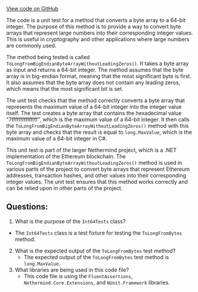 [View code on GitHub](https://github.com/nethermindeth/nethermind/Nethermind.Core.Test/Int64Tests.cs)

The code is a unit test for a method that converts a byte array to a 64-bit integer. The purpose of this method is to provide a way to convert byte arrays that represent large numbers into their corresponding integer values. This is useful in cryptography and other applications where large numbers are commonly used.

The method being tested is called `ToLongFromBigEndianByteArrayWithoutLeadingZeros()`. It takes a byte array as input and returns a 64-bit integer. The method assumes that the byte array is in big-endian format, meaning that the most significant byte is first. It also assumes that the byte array does not contain any leading zeros, which means that the most significant bit is set.

The unit test checks that the method correctly converts a byte array that represents the maximum value of a 64-bit integer into the integer value itself. The test creates a byte array that contains the hexadecimal value "7fffffffffffffff", which is the maximum value of a 64-bit integer. It then calls the `ToLongFromBigEndianByteArrayWithoutLeadingZeros()` method with this byte array and checks that the result is equal to `long.MaxValue`, which is the maximum value of a 64-bit integer in C#.

This unit test is part of the larger Nethermind project, which is a .NET implementation of the Ethereum blockchain. The `ToLongFromBigEndianByteArrayWithoutLeadingZeros()` method is used in various parts of the project to convert byte arrays that represent Ethereum addresses, transaction hashes, and other values into their corresponding integer values. The unit test ensures that this method works correctly and can be relied upon in other parts of the project.
## Questions: 
 1. What is the purpose of the `Int64Tests` class?
   - The `Int64Tests` class is a test fixture for testing the `ToLongFromBytes` method.
2. What is the expected output of the `ToLongFromBytes` test method?
   - The expected output of the `ToLongFromBytes` test method is `long.MaxValue`.
3. What libraries are being used in this code file?
   - This code file is using the `FluentAssertions`, `Nethermind.Core.Extensions`, and `NUnit.Framework` libraries.